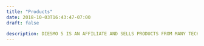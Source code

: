 ```yaml
---
title: "Products"
date: 2018-10-03T16:43:47-07:00
draft: false

description: DIESMO 5 IS AN AFFILIATE AND SELLS PRODUCTS FROM MANY TECH PRODUCERS SUCH AS ARDUINO, RASPBERRY PI, TEENSY, WEB FLOW, WORDPRESS, WIX, & MORE..  
---
```


